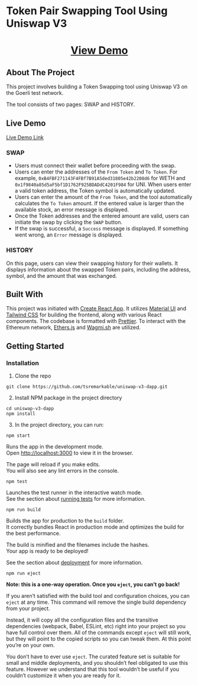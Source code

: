 # Token Pair Swapping Tool Using Uniswap V3

<div align="center">
    <a href="https://uniswap-v3-dapp.vercel.app/"><h1>View Demo</h1></a>
</div>

## About The Project
This project involves building a Token Swapping tool using Uniswap V3 on the Goerli test network.

The tool consists of two pages: SWAP and HISTORY.

## Live Demo

[Live Demo Link](https://uniswap-v3-dapp.vercel.app/)

### SWAP
- Users must connect their wallet before proceeding with the swap.
- Users can enter the addresses of the `From Token` and `To Token`. For example, `0xB4FBF271143F4FBf7B91A5ded31805e42b2208d6` for WETH and `0x1f9840a85d5aF5bf1D1762F925BDADdC4201F984` for UNI. When users enter a valid token address, the Token symbol is automatically updated.
- Users can enter the amount of the `From Token`, and the tool automatically calculates the `To Token` amount. If the entered value is larger than the available stock, an error message is displayed.
- Once the Token addresses and the entered amount are valid, users can initiate the swap by clicking the `SWAP` button.
- If the swap is successful, a `Success` message is displayed. If something went wrong, an `Error` message is displayed.

### HISTORY
On this page, users can view their swapping history for their wallets. It displays information about the swapped Token pairs, including the address, symbol, and the amount that was exchanged.


## Built With
This project was initiated with [Create React App](https://github.com/facebook/create-react-app). It utilizes [Material UI](https://mui.com/material-ui/) and [Tailwind CSS](https://tailwindcss.com/) for building the frontend, along with various React components. The codebase is formatted with [Prettier](https://prettier.io/). To interact with the Ethereum network, [Ethers.js](https://docs.ethers.org/v6/) and [Wagmi.sh](https://wagmi.sh/) are utilized.


## Getting Started
### Installation
1. Clone the repo
```shell
git clone https://github.com/tsremarkable/uniswap-v3-dapp.git
```
2. Install NPM package in the project directory
```shell
cd uniswap-v3-dapp
npm install
```
3. In the project directory, you can run:
```shell
npm start
```

Runs the app in the development mode.\
Open [http://localhost:3000](http://localhost:3000) to view it in the browser.

The page will reload if you make edits.\
You will also see any lint errors in the console.

```shell
npm test
```

Launches the test runner in the interactive watch mode.\
See the section about [running tests](https://facebook.github.io/create-react-app/docs/running-tests) for more information.

```shell
npm run build
```

Builds the app for production to the `build` folder.\
It correctly bundles React in production mode and optimizes the build for the best performance.

The build is minified and the filenames include the hashes.\
Your app is ready to be deployed!

See the section about [deployment](https://facebook.github.io/create-react-app/docs/deployment) for more information.

```shell
npm run eject
```

**Note: this is a one-way operation. Once you `eject`, you can’t go back!**

If you aren’t satisfied with the build tool and configuration choices, you can `eject` at any time. This command will remove the single build dependency from your project.

Instead, it will copy all the configuration files and the transitive dependencies (webpack, Babel, ESLint, etc) right into your project so you have full control over them. All of the commands except `eject` will still work, but they will point to the copied scripts so you can tweak them. At this point you’re on your own.

You don’t have to ever use `eject`. The curated feature set is suitable for small and middle deployments, and you shouldn’t feel obligated to use this feature. However we understand that this tool wouldn’t be useful if you couldn’t customize it when you are ready for it.
